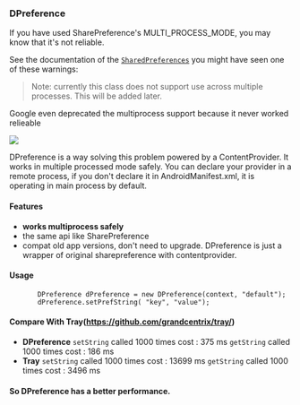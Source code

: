 ### DPreference
If you have used SharePreference's MULTI_PROCESS_MODE, you may know that it's not reliable.

See the documentation of the [`SharedPreferences`](http://developer.android.com/reference/android/content/SharedPreferences.html) you might have seen one of these warnings:
>Note: currently this class does not support use across multiple processes. This will be added later.

Google even deprecated the multiprocess support because it never worked relieable

[![](https://cloud.githubusercontent.com/assets/1096485/9793296/110575d2-57e5-11e5-9728-34d3597771b8.png)](http://developer.android.com/reference/android/content/Context.html#MODE_MULTI_PROCESS)

DPreference is a way solving this problem powered by a ContentProvider. It works in multiple processed mode safely. You can declare your provider in a remote process, if you don't declare it in AndroidManifest.xml, it is operating in main process by default.

#### Features
- **works multiprocess safely**
- the same api like SharePreference
- compat old app versions, don't need to upgrade.
  DPreference is just a wrapper of original sharepreference with contentprovider.

#### Usage
```
       DPreference dPreference = new DPreference(context, "default");
       dPreference.setPrefString( "key", "value");

```
#### Compare With Tray(https://github.com/grandcentrix/tray/)
- **DPreference** 
    `setString` called 1000 times cost : 375 ms
    `getString` called 1000 times cost : 186 ms
- **Tray** 
    `setString` called 1000 times cost : 13699 ms 
    `getString` called 1000  times cost : 3496 ms

#### So DPreference has a better performance.


  
  
